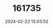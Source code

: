 ---
title: "161735"
category: "Okamejei boesemani"
draft: false
date: 2024-02-22 13:03:52
languages:
  English: ["Boeseman's Skate"]
---